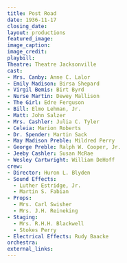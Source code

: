 ```yaml
---
title: Post Road
date: 1936-11-17
closing_date:
layout: productions
featured_image:
image_caption:
image_credit:
playbill:
Theatre: Theatre Jacksonville
cast:
- Mrs. Canby: Anne C. Lalor
- Emily Madison: Birsa Shepard
- Virgil Bemis: Birt Byrd
- Nurse Martin: Dewey Mallison
- The Girl: Edre Ferguson
- Bill: Elmo Lehman, Jr.
- Matt: John Salzer
- Mrs. Cashler: Julia C. Tyler
- Celeia: Marion Roberts
- Dr. Spender: Martin Sack
- May Madison Preble: Mildred Perry
- George Preble: Ralph W. Cooper, Jr.
- Jeeby Cashler: Susan McRae
- Wesley Cartwright: William DeHoff
crew:
- Director: Huron L. Blyden
- Sound Effects:
  - Luther Estridge, Jr.
  - Martin S. Fabian
- Props:
  - Mrs. Carl Swisher
  - Mrs. J.H. Reineking
- Staging:
  - Mrs. R.H.H. Blackwell
  - Stokes Perry
- Electrical Effects: Rudy Baacke
orchestra:
external_links:
---
```


